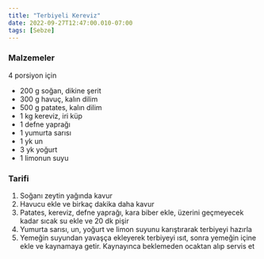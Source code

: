 ```yaml
---
title: "Terbiyeli Kereviz"
date: 2022-09-27T12:47:00.010-07:00
tags: [Sebze]
---
```


### Malzemeler

4 porsiyon için

- 200 g soğan, dikine şerit
- 300 g havuç, kalın dilim
- 500 g patates, kalın dilim
- 1 kg kereviz, iri küp
- 1 defne yaprağı
- 1 yumurta sarısı
- 1 yk un
- 3 yk yoğurt
- 1 limonun suyu

### Tarifi

1. Soğanı zeytin yağında kavur
2. Havucu ekle ve birkaç dakika daha kavur
3. Patates, kereviz, defne yaprağı, kara biber ekle, üzerini geçmeyecek kadar sıcak su ekle ve 20 dk pişir
4. Yumurta sarısı, un, yoğurt ve limon suyunu karıştırarak terbiyeyi hazırla
5. Yemeğin suyundan yavaşça ekleyerek terbiyeyi ısıt, sonra yemeğin içine ekle ve kaynamaya getir. Kaynayınca beklemeden ocaktan alıp servis et
